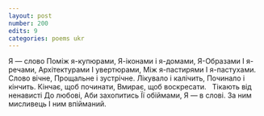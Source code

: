 ```yaml
---
layout: post
number: 200
edits: 9
categories: poems ukr
---
```


Я — слово
Поміж я-купюрами, 
Я-іконами і я-домами,
Я-Образами 
І я-речами,
Архітектурами
І увертюрами,
Між я-пастирями 
І я-пастухами.
 
Слово вічне, 
Прощальне і зустрічне.
Лікувало і калічить,
Починало і кінчить.
Кінчає, щоб починати,
Вмирає, щоб воскресати.
 
Тікають від ненaвисті 
До любові,
Аби захопитись
Її обіймами,
Я — в слові.
За ним мисливець 
І ним впійманий.
